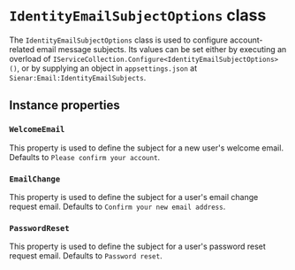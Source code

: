 ﻿---
pageTitle: IdentityEmailSubjectOptions
blurb: "Documentation for the IdentityEmailSubjectOptions class"
tags:
  - api
---

# `IdentityEmailSubjectOptions` class

The `IdentityEmailSubjectOptions` class is used to configure account-related email message subjects. Its values can be set either by executing an overload of `IServiceCollection.Configure<IdentityEmailSubjectOptions>()`, or by supplying an object in `appsettings.json` at `Sienar:Email:IdentityEmailSubjects`.

## Instance properties

### `WelcomeEmail`

This property is used to define the subject for a new user's welcome email. Defaults to `Please confirm your account`.

### `EmailChange`

This property is used to define the subject for a user's email change request email. Defaults to `Confirm your new email address`.

### `PasswordReset`

This property is used to define the subject for a user's password reset request email. Defaults to `Password reset`.